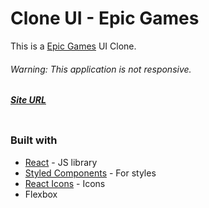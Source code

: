 # Clone UI - Epic Games

This is a [Epic Games](https://www.epicgames.com/store/pt-BR/) UI Clone.

###### Warning: This application is not responsive.

##### [Site URL](https://clone-epic-games.vercel.app/) 

![]()

### Built with
- [React](https://reactjs.org/) - JS library
- [Styled Components](https://styled-components.com/) - For styles
- [React Icons](https://react-icons.github.io/react-icons/) - Icons
- Flexbox

